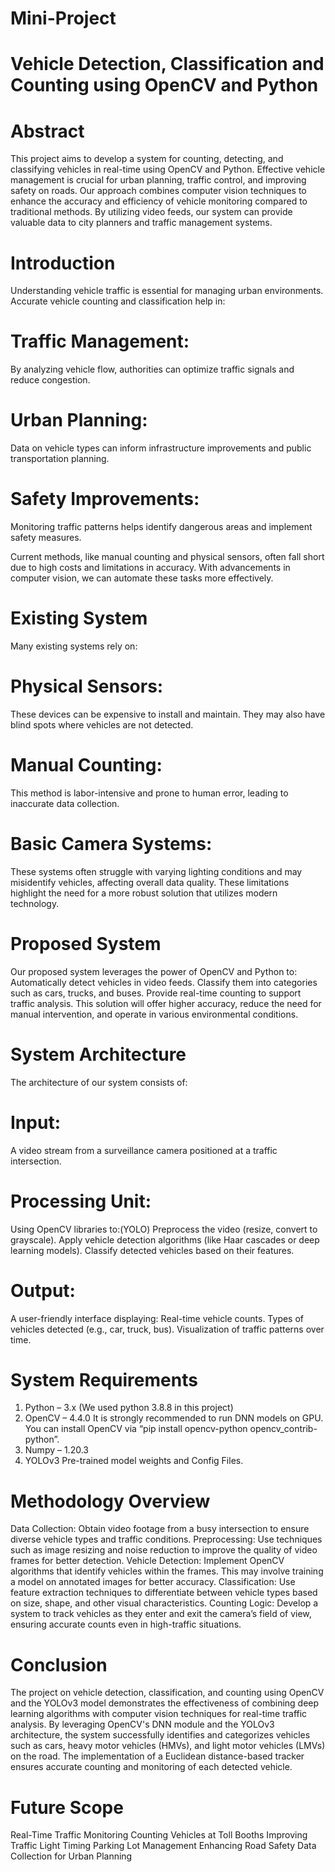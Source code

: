 # Mini-Project
# Vehicle Detection, Classification and Counting using OpenCV and Python


# Abstract

This project aims to develop a system for counting, detecting, and classifying vehicles in real-time using OpenCV and Python. Effective vehicle management is crucial for urban planning, traffic control, and improving safety on roads. Our approach combines computer vision techniques to enhance the accuracy and efficiency of vehicle monitoring compared to traditional methods. By utilizing video feeds, our system can provide valuable data to city planners and traffic management systems.

# Introduction

Understanding vehicle traffic is essential for managing urban environments. Accurate vehicle counting and classification help in:
# Traffic Management:
By analyzing vehicle flow, authorities can optimize traffic signals and reduce congestion.
# Urban Planning:
Data on vehicle types can inform infrastructure improvements and public transportation planning.
# Safety Improvements:  
Monitoring traffic patterns helps identify dangerous areas and implement safety measures.

Current methods, like manual counting and physical sensors, often fall short due to high costs and limitations in accuracy. With advancements in computer vision, we can automate these tasks more effectively.

# Existing System

Many existing systems rely on:
# Physical Sensors: 
These devices can be expensive to install and maintain. They may also have blind spots where vehicles are not detected.
# Manual Counting:
This method is labor-intensive and prone to human error, leading to inaccurate data collection.
# Basic Camera Systems: 
These systems often struggle with varying lighting conditions and may misidentify vehicles, affecting overall data quality.
These limitations highlight the need for a more robust solution that utilizes modern technology.

# Proposed System

Our proposed system leverages the power of OpenCV and Python to:
Automatically detect vehicles in video feeds.
Classify them into categories such as cars, trucks, and buses.
Provide real-time counting to support traffic analysis.
This solution will offer higher accuracy, reduce the need for manual intervention, and operate in various environmental conditions.

# System Architecture

The architecture of our system consists of:
# Input:
A video stream from a surveillance camera positioned at a traffic intersection.
# Processing Unit: 
Using OpenCV libraries to:(YOLO)
Preprocess the video (resize, convert to grayscale).
Apply vehicle detection algorithms (like Haar cascades or deep learning models).
Classify detected vehicles based on their features.
# Output: 
A user-friendly interface displaying:
Real-time vehicle counts.
Types of vehicles detected (e.g., car, truck, bus).
Visualization of traffic patterns over time.

# System Requirements

1. Python – 3.x (We used python 3.8.8 in this project)
2. OpenCV – 4.4.0
It is strongly recommended to run DNN models on GPU.
You can install OpenCV via “pip install opencv-python opencv_contrib-python”.
3. Numpy – 1.20.3
4. YOLOv3 Pre-trained model weights and Config Files.

# Methodology Overview

Data Collection: Obtain video footage from a busy intersection to ensure diverse vehicle types and traffic conditions.
Preprocessing: Use techniques such as image resizing and noise reduction to improve the quality of video frames for better detection.
Vehicle Detection: Implement OpenCV algorithms that identify vehicles within the frames. This may involve training a model on annotated images for better accuracy.
Classification: Use feature extraction techniques to differentiate between vehicle types based on size, shape, and other visual characteristics.
Counting Logic: Develop a system to track vehicles as they enter and exit the camera’s field of view, ensuring accurate counts even in high-traffic situations.

# Conclusion

The project on vehicle detection, classification, and counting using OpenCV and the YOLOv3 model demonstrates the effectiveness of combining deep learning algorithms with computer vision techniques for real-time traffic analysis. By leveraging OpenCV's DNN module and the YOLOv3 architecture, the system successfully identifies and categorizes vehicles such as cars, heavy motor vehicles (HMVs), and light motor vehicles (LMVs) on the road. The implementation of a Euclidean distance-based tracker ensures accurate counting and monitoring of each detected vehicle.

# Future Scope

Real-Time Traffic Monitoring
Counting Vehicles at Toll Booths
Improving Traffic Light Timing
Parking Lot Management
Enhancing Road Safety
Data Collection for Urban Planning

